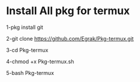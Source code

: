 # Install All pkg for termux

1-pkg install git

2-git clone https://github.com/Egrak/Pkg-termux.git

3-cd Pkg-termux

4-chmod +x Pkg-termux.sh

5-bash Pkg-termux

